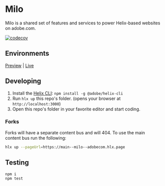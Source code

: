 # Milo
Milo is a shared set of features and services to power Helix-based websites on adobe.com.

[![codecov](https://codecov.io/gh/adobecom/milo/branch/main/graph/badge.svg?token=a7ZTCbitBt)](https://codecov.io/gh/adobecom/milo)

## Environments
[Preview](https://main--milo--adobecom.hlx.page) | [Live](https://milo.adobe.com)

## Developing
1. Install the [Helix CLI](https://github.com/adobe/helix-cli): `npm install -g @adobe/helix-cli`
1. Run `hlx up` this repo's folder. (opens your browser at `http://localhost:3000`)
1. Open this repo's folder in your favorite editor and start coding.

### Forks
Forks will have a separate content bus and will 404. To use the main content bus run the following:
```bash
hlx up --pageUrl=https://main--milo--adobecom.hlx.page
```

## Testing
```sh
npm i
npm test
```
